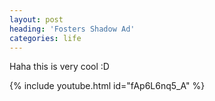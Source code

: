 ```yaml
---
layout: post
heading: 'Fosters Shadow Ad'
categories: life
---
```


Haha this is very cool :D

{% include youtube.html id="fAp6L6nq5_A" %}
